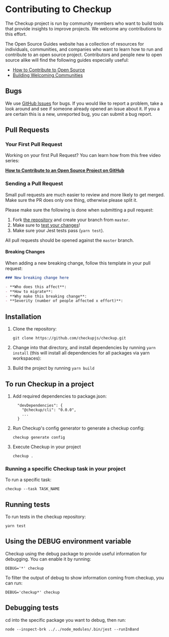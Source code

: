 # Contributing to Checkup

The Checkup project is run by community members who want to build tools that provide insights to improve projects. We welcome any contributions to this effort.

The Open Source Guides website has a collection of resources for individuals, communities, and companies who want to learn how to run and contribute to an open source project. Contributors and people new to open source alike will find the following guides especially useful:

- [How to Contribute to Open Source](https://opensource.guide/how-to-contribute/)
- [Building Welcoming Communities](https://opensource.guide/building-community/)

## Bugs

We use [GitHub Issues](https://github.com/checkupjs/checkup/issues) for bugs. If you would like to report a problem, take a look around and see if someone already opened an issue about it. If you a are certain this is a new, unreported bug, you can submit a bug report.

## Pull Requests

### Your First Pull Request

Working on your first Pull Request? You can learn how from this free video series:

[**How to Contribute to an Open Source Project on GitHub**](https://egghead.io/courses/how-to-contribute-to-an-open-source-project-on-github)

### Sending a Pull Request

Small pull requests are much easier to review and more likely to get merged. Make sure the PR does only one thing, otherwise please split it.

Please make sure the following is done when submitting a pull request:

1. Fork [the repository](https://github.com/checkupjs/checkup) and create your branch from `master`.
1. Make sure to [test your changes](#running-tests)!
1. Make sure your Jest tests pass (`yarn test`).

All pull requests should be opened against the `master` branch.

#### Breaking Changes

When adding a new breaking change, follow this template in your pull request:

```md
### New breaking change here

- **Who does this affect**:
- **How to migrate**:
- **Why make this breaking change**:
- **Severity (number of people affected x effort)**:
```

## Installation

1. Clone the repository:

   ```
   git clone https://github.com/checkupjs/checkup.git
   ```

1. Change into that directory, and install dependencies by running `yarn install` (this will install all dependencies for all packages via yarn workspaces):

1. Build the project by running `yarn build`

## To run Checkup in a project

1. Add required dependencies to package.json:

   ```
     "devDependencies": {
       "@checkup/cli": "0.0.0",
       ...
     }
   ```

1. Run Checkup's config generator to generate a checkup config:

   ```shell
   checkup generate config
   ```

1. Execute Checkup in your project

   ```shell
   checkup .
   ```

### Running a specific Checkup task in your project

To run a specific task:

```
checkup --task TASK_NAME
```

## Running tests

To run tests in the checkup repository:

```
yarn test
```

## Using the DEBUG environment variable

Checkup using the debug package to provide useful information for debugging. You can enable it by running:

```shell
DEBUG='*' checkup
```

To filter the output of debug to show information coming from checkup, you can run: 
```shell
DEBUG='checkup*' checkup
```


## Debugging tests

cd into the specific package you want to debug, then run:

```
node --inspect-brk ../../node_modules/.bin/jest --runInBand
```
